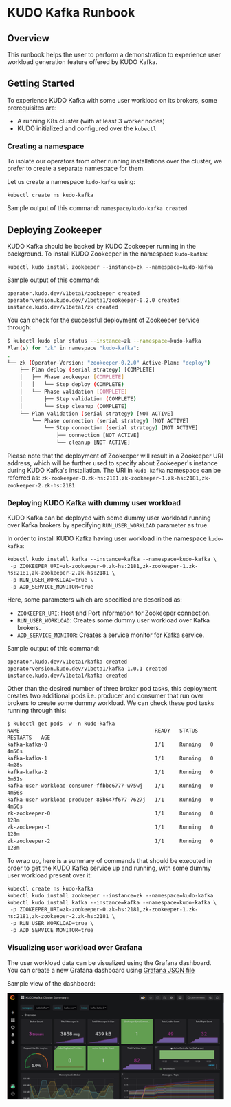 # KUDO Kafka Runbook

## Overview

This runbook helps the user to perform a demonstration to experience user workload generation feature offered by KUDO Kafka.

## Getting Started

To experience KUDO Kafka with some user workload on its brokers, some prerequisites are:
- A running K8s cluster (with at least 3 worker nodes)
- KUDO initialized and configured over the `kubectl`

### Creating a namespace
To isolate our operators from other running installations over the cluster, we prefer to create a separate namespace for them.

Let us create a namespace `kudo-kafka` using:
```
kubectl create ns kudo-kafka
```
Sample output of this command:
        `namespace/kudo-kafka created`

## Deploying Zookeeper

KUDO Kafka should be backed by KUDO Zookeeper running in the background. To install KUDO Zookeeper in the namespace `kudo-kafka`:
```
kubectl kudo install zookeeper --instance=zk --namespace=kudo-kafka
```

Sample output of this command:
```
operator.kudo.dev/v1beta1/zookeeper created
operatorversion.kudo.dev/v1beta1/zookeeper-0.2.0 created
instance.kudo.dev/v1beta1/zk created
```

You can check for the successful deployment of Zookeeper service through: 
```sh
$ kubectl kudo plan status --instance=zk --namespace=kudo-kafka
Plan(s) for "zk" in namespace "kudo-kafka":
.
└── zk (Operator-Version: "zookeeper-0.2.0" Active-Plan: "deploy")
    ├── Plan deploy (serial strategy) [COMPLETE]
    │   ├── Phase zookeeper [COMPLETE]
    │   │   └── Step deploy (COMPLETE)
    │   └── Phase validation [COMPLETE]
    │       ├── Step validation (COMPLETE)
    │       └── Step cleanup (COMPLETE)
    └── Plan validation (serial strategy) [NOT ACTIVE]
        └── Phase connection (serial strategy) [NOT ACTIVE]
            └── Step connection (serial strategy) [NOT ACTIVE]
                ├── connection [NOT ACTIVE]
                └── cleanup [NOT ACTIVE]
```

Please note that the deployment of Zookeeper will result in a Zookeeper URI address, 
which will be further used to specify about Zookeeper's instance during KUDO Kafka's installation. The URI in `kudo-kafka` namespace can be referred as:
  `zk-zookeeper-0.zk-hs:2181,zk-zookeeper-1.zk-hs:2181,zk-zookeeper-2.zk-hs:2181`

### Deploying KUDO Kafka with dummy user workload

KUDO Kafka can be deployed with some dummy user workload running over Kafka brokers by specifying `RUN_USER_WORKLOAD` parameter as true. 

In order to install KUDO Kafka having user workload in the namespace `kudo-kafka`:
```
kubectl kudo install kafka --instance=kafka --namespace=kudo-kafka \
 -p ZOOKEEPER_URI=zk-zookeeper-0.zk-hs:2181,zk-zookeeper-1.zk-hs:2181,zk-zookeeper-2.zk-hs:2181 \
 -p RUN_USER_WORKLOAD=true \
 -p ADD_SERVICE_MONITOR=true
 ```

 Here, some parameters which are specified are described as:
  - `ZOOKEEPER_URI`: Host and Port information for Zookeeper connection.
  - `RUN_USER_WORKLOAD`: Creates some dummy user workload over Kafka brokers.
  - `ADD_SERVICE_MONITOR`: Creates a service monitor for Kafka service.


Sample output of this command:
```
operator.kudo.dev/v1beta1/kafka created
operatorversion.kudo.dev/v1beta1/kafka-1.0.1 created
instance.kudo.dev/v1beta1/kafka created
```

Other than the desired number of three broker pod tasks, this deployment creates two additional pods i.e. producer and consumer that run over brokers to create some dummy workload.
We can check these pod tasks running through this:
```
$ kubectl get pods -w -n kudo-kafka
NAME                                            READY   STATUS    RESTARTS   AGE
kafka-kafka-0                                   1/1     Running   0          4m56s
kafka-kafka-1                                   1/1     Running   0          4m28s
kafka-kafka-2                                   1/1     Running   0          3m51s
kafka-user-workload-consumer-ffbbc6777-w75wj    1/1     Running   0          4m56s
kafka-user-workload-producer-85b647f677-7627j   1/1     Running   0          4m56s
zk-zookeeper-0                                  1/1     Running   0          128m
zk-zookeeper-1                                  1/1     Running   0          128m
zk-zookeeper-2                                  1/1     Running   0          128m
```

To wrap up, here is a summary of commands that should be executed in order to get the KUDO Kafka service up and running, with some dummy user workload present over it:
```
kubectl create ns kudo-kafka
kubectl kudo install zookeeper --instance=zk --namespace=kudo-kafka
kubectl kudo install kafka --instance=kafka --namespace=kudo-kafka \
 -p ZOOKEEPER_URI=zk-zookeeper-0.zk-hs:2181,zk-zookeeper-1.zk-hs:2181,zk-zookeeper-2.zk-hs:2181 \
 -p RUN_USER_WORKLOAD=true \
 -p ADD_SERVICE_MONITOR=true
```

### Visualizing user workload over Grafana

The user workload data can be visualized using the Grafana dashboard. You can create a new Grafana dashboard using [Grafana JSON file](https://github.com/kudobuilder/operators/blob/master/repository/kafka/docs/latest/resources/grafana-dashboard.json)

Sample view of the dashboard:

![Grafana Dashboards](./resources/images/grafana-user-workload.png)